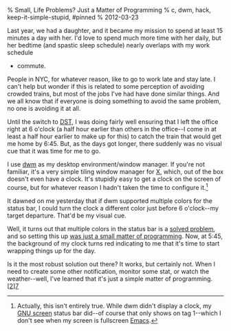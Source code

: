 % Small, Life Problems? Just a Matter of Programming
% c, dwm, hack, keep-it-simple-stupid, #pinned
% 2012-03-23


Last year, we had a daughter, and it became my mission to spend at
least 15 minutes a day with her. I'd love to spend much more time with
her daily, but her bedtime (and spastic sleep schedule) nearly
overlaps with my work schedule
+ commute.

People in NYC, for whatever reason, like to go to work late and stay
late. I can't help but wonder if this is related to some perception of
avoiding crowded trains, but most of the jobs I've had have done
similar things. And we all know that if everyone is doing something to
avoid the same problem, no one is avoiding it at all.

Until the switch to [DST][1], I was doing fairly well ensuring that I
left the office right at 6 o'clock (a half hour earlier than others in
the office--I come in at least a half hour earlier to make up for
this) to catch the train that would get me home by 6:45. But, as the
days got longer, there suddenly was no visual cue that it was time for
me to go.

I use [dwm][2] as my desktop environment/window manager. If you're not
familiar, it's a very simple tiling window manager for [X][3], which,
out of the box doesn't even have a clock. It's stupidly easy to get a
clock on the screen of course, but for whatever reason I hadn't taken
the time to configure it.[^1]

It dawned on me yesterday that if dwm supported multiple colors for
the status bar, I could turn the clock a different color just before 6
o'clock--my target departure. That'd be my visual cue.

Well, it turns out that multiple colors in the status bar is a [solved
problem][5], and so setting this up [was just a small matter of
programming][6]. Now, at 5:45, the background of my clock turns red
indicating to me that it's time to start wrapping things up for the
day.

Is it the most robust solution out there? It works, but certainly
not. When I need to create some other notification, monitor some stat,
or watch the weather--well, I've learned that it's just a simple
matter of programming.[[2]][7]

  [^1]: Actually, this isn't entirely true. While dwm didn't display a clock, my [GNU screen](http://gnu.org/software/screen) status bar did--of course that only shows on tag 1--which I don't see when my screen is fullscreen [Emacs](http://gnu.org/software/emacs).

  [^2]: "HA! You idiot. This is not how the Jargon file defines SMOP!" Right you are. I'm not using the ironic definition. I'm saying that sometimes simple problems have stupidly simple solutions that aren't elegant but do the job anyway.

   [1]: http://en.wikipedia.org/wiki/Daylight_Savings_Time

   [2]: http://dwm.suckless.org

   [3]: http://en.wikipedia.org/wiki/X11

   [4]: #footnote-screen-clock

   [5]: http://dwm.suckless.org/patches/statuscolors

   [6]: https://github.com/apgwoz/dwm/blob/master/dwmstatus.c#L114

   [7]: #footnote-matter

